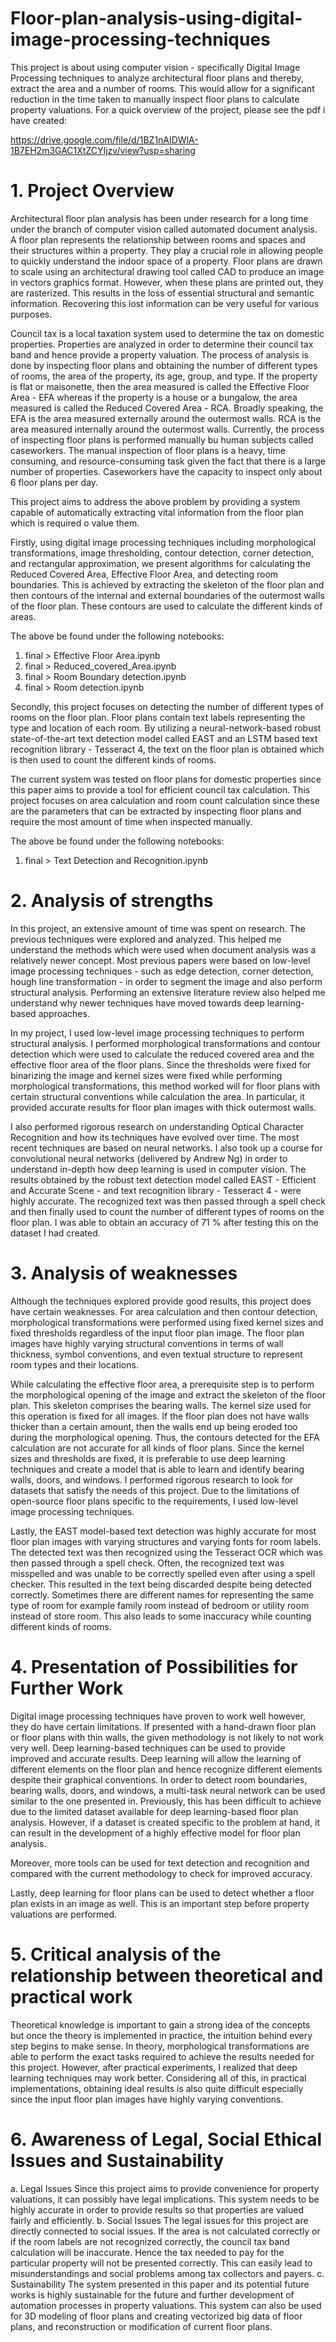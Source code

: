 # Floor-plan-analysis-using-digital-image-processing-techniques
This project is about using computer vision - specifically Digital Image Processing techniques to analyze architectural floor plans and thereby, extract the area and a number of rooms. This would allow for a significant reduction in the time taken to manually inspect floor plans to calculate property valuations. For a quick overview of the project, please see the pdf i have created:

https://drive.google.com/file/d/1BZ1nAIDWlA-1B7EH2m3GAC1XtZCYIjzv/view?usp=sharing

# 1. Project Overview
Architectural floor plan analysis has been under research for a long time under the
branch of computer vision called automated document analysis. A floor plan represents
the relationship between rooms and spaces and their structures within a property. They
play a crucial role in allowing people to quickly understand the indoor space of a
property. Floor plans are drawn to scale using an architectural drawing tool called CAD
to produce an image in vectors graphics format. However, when these plans are printed
out, they are rasterized. This results in the loss of essential structural and semantic
information. Recovering this lost information can be very useful for various purposes.

Council tax is a local taxation system used to determine the tax on domestic properties.
Properties are analyzed in order to determine their council tax band and hence provide a
property valuation. The process of analysis is done by inspecting floor plans and
obtaining the number of different types of rooms, the area of the property, its age, group,
and type. If the property is flat or maisonette, then the area measured is called the
Effective Floor Area - EFA whereas if the property is a house or a bungalow, the area
measured is called the Reduced Covered Area - RCA. Broadly speaking, the EFA is the
area measured externally around the outermost walls. RCA is the area measured
internally around the outermost walls. Currently, the process of inspecting floor plans is
performed manually bu human subjects called caseworkers. The manual inspection of
floor plans is a heavy, time consuming, and resource-consuming task given the fact that
there is a large number of properties. Caseworkers have the capacity to inspect only
about 6 floor plans per day.

This project aims to address the above problem by providing a system capable of
automatically extracting vital information from the floor plan which is required o value
them.

Firstly, using digital image processing techniques including morphological
transformations, image thresholding, contour detection, corner detection, and
rectangular approximation, we present algorithms for calculating the Reduced Covered
Area, Effective Floor Area, and detecting room boundaries. This is achieved by
extracting the skeleton of the floor plan and then contours of the internal and external
boundaries of the outermost walls of the floor plan. These contours are used to calculate
the different kinds of areas. 

The above be found under the following notebooks:
1. final > Effective Floor Area.ipynb
2. final > Reduced_covered_Area.ipynb
3. final > Room Boundary detection.ipynb
4. final > Room detection.ipynb

Secondly, this project focuses on detecting the number of
different types of rooms on the floor plan. Floor plans contain text labels representing the
type and location of each room. By utilizing a neural-network-based robust
state-of-the-art text detection model called EAST and an LSTM based text recognition
library - Tesseract 4, the text on the floor plan is obtained which is then used to count the
different kinds of rooms.

The current system was tested on floor plans for domestic properties since this paper
aims to provide a tool for efficient council tax calculation. This project focuses on area
calculation and room count calculation since these are the parameters that can be
extracted by inspecting floor plans and require the most amount of time when inspected
manually.

The above be found under the following notebooks:
1. final > Text Detection and Recognition.ipynb

# 2. Analysis of strengths
In this project, an extensive amount of time was spent on research. The previous
techniques were explored and analyzed. This helped me understand the methods which
were used when document analysis was a relatively newer concept. Most previous
papers were based on low-level image processing techniques - such as edge detection,
corner detection, hough line transformation - in order to segment the image and also
perform structural analysis. Performing an extensive literature review also helped me
understand why newer techniques have moved towards deep learning-based
approaches.

In my project, I used low-level image processing techniques to perform structural
analysis. I performed morphological transformations and contour detection which were
used to calculate the reduced covered area and the effective floor area of the floor plans.
Since the thresholds were fixed for binarizing the image and kernel sizes were fixed
while performing morphological transformations, this method worked will for floor plans
with certain structural conventions while calculation the area. In particular, it provided
accurate results for floor plan images with thick outermost walls.

I also performed rigorous research on understanding Optical Character Recognition and
how its techniques have evolved over time. The most recent techniques are based on
neural networks. I also took up a course for convolutional neural networks (delivered by
Andrew Ng) in order to understand in-depth how deep learning is used in computer
vision. The results obtained by the robust text detection model called EAST - Efficient
and Accurate Scene - and text recognition library - Tesseract 4 - were highly accurate.
The recognized text was then passed through a spell check and then finally used to
count the number of different types of rooms on the floor plan. I was able to obtain an
accuracy of 71 % after testing this on the dataset I had created.

# 3. Analysis of weaknesses
Although the techniques explored provide good results, this project does have certain
weaknesses. For area calculation and then contour detection, morphological
transformations were performed using fixed kernel sizes and fixed thresholds regardless
of the input floor plan image. The floor plan images have highly varying structural
conventions in terms of wall thickness, symbol conventions, and even textual structure to
represent room types and their locations.

While calculating the effective floor area, a prerequisite step is to perform the
morphological opening of the image and extract the skeleton of the floor plan. This
skeleton comprises the bearing walls. The kernel size used for this operation is fixed
for all images. If the floor plan does not have walls thicker than a certain amount, then
the walls end up being eroded too during the morphological opening. Thus, the contours
detected for the EFA calculation are not accurate for all kinds of floor plans.
Since the kernel sizes and thresholds are fixed, it is preferable to use deep learning
techniques and create a model that is able to learn and identify bearing walls, doors, and
windows. I performed rigorous research to look for datasets that satisfy the needs of this
project. Due to the limitations of open-source floor plans specific to the requirements, I
used low-level image processing techniques.

Lastly, the EAST model-based text detection was highly accurate for most floor plan
images with varying structures and varying fonts for room labels. The detected text was
then recognized using the Tesseract OCR which was then passed through a spell check.
Often, the recognized text was misspelled and was unable to be correctly spelled even
after using a spell checker. This resulted in the text being discarded despite being
detected correctly. Sometimes there are different names for representing the same type
of room for example family room instead of bedroom or utility room instead of store
room. This also leads to some inaccuracy while counting different kinds of rooms.

# 4. Presentation of Possibilities for Further Work
Digital image processing techniques have proven to work well however, they do have
certain limitations. If presented with a hand-drawn floor plan or floor plans with thin walls,
the given methodology is not likely to not work very well. Deep learning-based
techniques can be used to provide improved and accurate results. Deep learning will
allow the learning of different elements on the floor plan and hence recognize different
elements despite their graphical conventions. In order to detect room boundaries,
bearing walls, doors, and windows, a multi-task neural network can be used similar to
the one presented in. Previously, this has been difficult to achieve due to the limited
dataset available for deep learning-based floor plan analysis. However, if a dataset is
created specific to the problem at hand, it can result in the development of a highly
effective model for floor plan analysis.

Moreover, more tools can be used for text detection and recognition and compared with
the current methodology to check for improved accuracy.

Lastly, deep learning for floor plans can be used to detect whether a floor plan exists in
an image as well. This is an important step before property valuations are performed.

# 5. Critical analysis of the relationship between theoretical and practical work
Theoretical knowledge is important to gain a strong idea of the concepts but once the
theory is implemented in practice, the intuition behind every step begins to make sense.
In theory, morphological transformations are able to perform the exact tasks required to
achieve the results needed for this project. However, after practical experiments, I
realized that deep learning techniques may work better. Considering all of this, in
practical implementations, obtaining ideal results is also quite difficult especially since
the input floor plan images have highly varying conventions.

# 6. Awareness of Legal, Social Ethical Issues and Sustainability
a. Legal Issues
Since this project aims to provide convenience for property valuations, it can
possibly have legal implications. This system needs to be highly accurate in order
to provide results so that properties are valued fairly and efficiently.
b. Social Issues
The legal issues for this project are directly connected to social issues. If the area
is not calculated correctly or if the room labels are not recognized correctly, the
council tax band calculation will be inaccurate. Hence the tax needed to pay for
the particular property will not be presented correctly. This can easily lead to
misunderstandings and social problems among tax collectors and payers.
c. Sustainability
The system presented in this paper and its potential future works is highly
sustainable for the future and further development of automation processes in
property valuations. This system can also be used for 3D modeling of floor plans
and creating vectorized big data of floor plans, and reconstruction or modification
of current floor plans.
